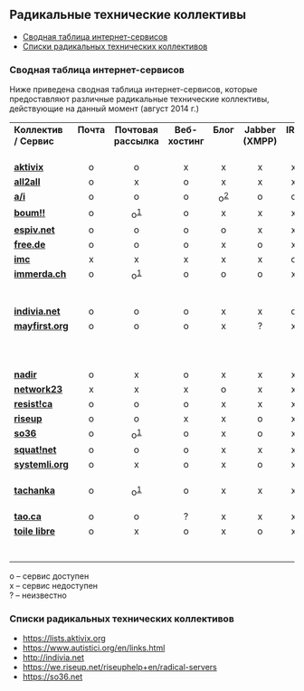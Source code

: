 Радикальные технические коллективы
----------------------------------
* [Сводная таблица интернет-сервисов](#Сводная-таблица-интернет-сервисов)
* [Списки радикальных технических коллективов](#Списки-радикальных-технических-коллективов)

### Сводная таблица интернет-сервисов
Ниже приведена сводная таблица интернет-сервисов, которые предоставляют различные радикальные технические коллективы, действующие на данный момент (август 2014 г.)

<table>
  <tr valign="top" align="center">
    <td align="left"><b>Коллектив / Сервис</b></td>
    <td><b>Почта</b></td>
    <td><b>Почтовая рассылка</b></td>
    <td><b>Веб- хостинг</b></td>
    <td><b>Блог</b></td>
    <td><b>Jabber (XMPP)</b></td>
    <td><b>IRC</b></td>
    <td><b>VPN / EIP</b></td>
    <td align="left"><b>Другое</b></td>
  </tr>
  <tr valign="top" align="center">
    <td align="left"><b><a href="https://aktivix.org">aktivix</a></b></td>
    <td>o</td>
    <td>o</td>
    <td>x</td>
    <td>x</td>
    <td>x</td>
    <td>x</td>
    <td>o</td>
    <td align="left">микроблог</td>
  </tr>
  <tr valign="top" align="center">
    <td align="left"><b><a href="http://all2all.be">all2all</a></b></td>
    <td>o</td>
    <td>x</td>
    <td>o</td>
    <td>x</td>
    <td>x</td>
    <td>x</td>
    <td>x</td>
    <td align="left">доменное имя</td>
  </tr>
  <tr valign="top" align="center">
    <td align="left"><b><a href="https://www.autistici.org">a/i</a></b></td>
    <td>o</td>
    <td>o</td>
    <td>o</td>
    <td>o<sup><a href="https://noblogs.org">2</a></sup></td>
    <td>o</td>
    <td>o</td>
    <td>o</td>
    <td align="left"></td>
  </tr>
  <tr valign="top" align="center">
    <td align="left"><b><a href="https://boum.org">boum!!</a></b></td>
    <td>o</td>
    <td>o<sup><a href="https://schleuder2.nadir.org">1</a></sup></td>
    <td>o</td>
    <td>x</td>
    <td>x</td>
    <td>x</td>
    <td>x</td>
    <td align="left">git, gobby</td>
  </tr>
  <tr valign="top" align="center">
    <td align="left"><b><a href="https://espiv.net">espiv.net</a></b></td>
    <td>o</td>
    <td>o</td>
    <td>o</td>
    <td>o</td>
    <td>x</td>
    <td>x</td>
    <td>x</td>
    <td align="left"></td>
  </tr>
  <tr valign="top" align="center">
    <td align="left"><b><a href="http://www.free.de">free.de</a></b></td>
    <td>o</td>
    <td>o</td>
    <td>o</td>
    <td>x</td>
    <td>o</td>
    <td>x</td>
    <td>x</td>
    <td align="left">доменное имя</td>
  </tr>
  <tr valign="top" align="center">
    <td align="left"><b><a href="https://indymedia.org">imc</a></b></td>
    <td>x</td>
    <td>x</td>
    <td>x</td>
    <td>x</td>
    <td>x</td>
    <td>o</td>
    <td>x</td>
    <td align="left"></td>
  </tr>
  <tr valign="top" align="center">
    <td align="left"><b><a href="https://immerda.ch">immerda.ch</a></b></td>
    <td>o</td>
    <td>o<sup><a href="https://schleuder2.nadir.org">1</a></sup></td>
    <td>o</td>
    <td>o</td>
    <td>o</td>
    <td>x</td>
    <td>x</td>
    <td align="left">доменное имя, piwik, сервер ключей, “облако”</td>
  </tr>
  <tr valign="top" align="center">
    <td align="left"><b><a href="https://indivia.net">indivia.net</a></b></td>
    <td>o</td>
    <td>o</td>
    <td>o</td>
    <td>x</td>
    <td>x</td>
    <td>o</td>
    <td>x</td>
    <td align="left">потоковое аудио</td>
  </tr>
  <tr valign="top" align="center">
    <td align="left"><b><a href="https://mayfirst.org">mayfirst.org</a></b></td>
    <td>o</td>
    <td>o</td>
    <td>o</td>
    <td>x</td>
    <td>?</td>
    <td>x</td>
    <td>x</td>
    <td align="left">etherpad, friendica, аудио-/ видеоконференции, “облако”</td>
  </tr>
  <tr valign="top" align="center">
    <td align="left"><b><a href="http://nadir.org">nadir</a></b></td>
    <td>o</td>
    <td>x</td>
    <td>o</td>
    <td>x</td>
    <td>x</td>
    <td>x</td>
    <td>x</td>
    <td align="left"></td>
  </tr>
  <tr valign="top" align="center">
    <td align="left"><b><a href="https://network23.org">network23</a></b></td>
    <td>x</td>
    <td>x</td>
    <td>x</td>
    <td>o</td>
    <td>x</td>
    <td>x</td>
    <td>x</td>
    <td align="left"></td>
  </tr>
  <tr valign="top" align="center">
    <td align="left"><b><a href="https://resist.ca">resist!ca</a></b></td>
    <td>o</td>
    <td>o</td>
    <td>o</td>
    <td>x</td>
    <td>x</td>
    <td>x</td>
    <td>x</td>
    <td align="left"></td>
  </tr>
  <tr valign="top" align="center">
    <td align="left"><b><a href="https://riseup.net">riseup</a></b></td>
    <td>o</td>
    <td>o</td>
    <td>x</td>
    <td>x</td>
    <td>o</td>
    <td>x</td>
    <td>o</td>
    <td align="left">crabgrass, etherpad</td>
  </tr>
  <tr valign="top" align="center">
    <td align="left"><b><a href="https://so36.net">so36</a></b></td>
    <td>o</td>
    <td>o<sup><a href="https://schleuder2.nadir.org">1</a></sup></td>
    <td>o</td>
    <td>x</td>
    <td>o</td>
    <td>x</td>
    <td>x</td>
    <td align="left">silc</td>
  </tr>
  <tr valign="top" align="center">
    <td align="left"><b><a href="https://squat.net">squat!net</a></b></td>
    <td>o</td>
    <td>o</td>
    <td>o</td>
    <td>x</td>
    <td>x</td>
    <td>x</td>
    <td>x</td>
    <td align="left"></td>
  </tr>
  <tr valign="top" align="center">
    <td align="left"><b><a href="https://www.systemli.org">systemli.org</a></b></td>
    <td>o</td>
    <td>x</td>
    <td>o</td>
    <td>x</td>
    <td>o</td>
    <td>x</td>
    <td>x</td>
    <td align="left">etherpad, pastebin, demoticker</td>
  </tr>
  <tr valign="top" align="center">
    <td align="left"><b><a href="https://tachanka.org">tachanka</a></b></td>
    <td>o</td>
    <td>o<sup><a href="https://schleuder2.nadir.org">1</a></sup></td>
    <td>o</td>
    <td>x</td>
    <td>x</td>
    <td>x</td>
    <td>x</td>
    <td align="left">доменное имя, munin, nagios, piwik</td>
  </tr>
  <tr valign="top" align="center">
    <td align="left"><b><a href="http://tao.ca">tao.ca</a></b></td>
    <td>o</td>
    <td>o</td>
    <td>?</td>
    <td>x</td>
    <td>x</td>
    <td>x</td>
    <td>x</td>
    <td align="left">piwik</td>
  </tr>
  <tr valign="top" align="center">
    <td align="left"><b><a href="https://www.toile-libre.org">toile libre</a></b></td>
    <td>o</td>
    <td>x</td>
    <td>o</td>
    <td>x</td>
    <td>o</td>
    <td>x</td>
    <td>o</td>
    <td align="left">доменное имя, потоковое аудио/видео</td>
  </tr>
</table>

o – сервис доступен<br/>
x – сервис недоступен<br/>
? – неизвестно

### Списки радикальных технических коллективов
* https://lists.aktivix.org <br/>
* https://www.autistici.org/en/links.html
* http://indivia.net
* https://we.riseup.net/riseuphelp+en/radical-servers
* https://so36.net

